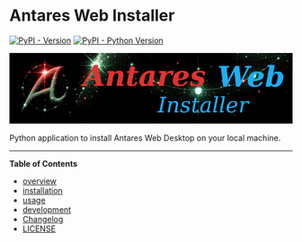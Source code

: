 # Antares Web Installer

[![PyPI - Version](https://img.shields.io/pypi/v/antares-study-version.svg)](https://pypi.org/project/antares-study-version)
[![PyPI - Python Version](https://img.shields.io/pypi/pyversions/antares-study-version.svg)](https://pypi.org/project/antares-study-version)

![antares-web-installer-title.jpeg](docs/assets/antares-web-installer-title.png)

Python application to install Antares Web Desktop on your local machine.

-----

**Table of Contents**

- [overview](docs/overview.md)
- [installation](docs/installation.md)
- [usage](docs/usage.md)
- [development](docs/development.md)
- [Changelog](docs/CHANGELOG.md)
- [LICENSE](LICENSE.md)
